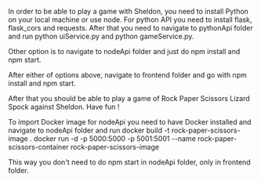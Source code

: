 In order to be able to play a game with Sheldon, you need to install Python on your local machine or use node.
For python API you need to install flask, flask_cors and requests.
After that you need to navigate to pythonApi folder and run python uiService.py and python gameService.py.

Other option is to navigate to nodeApi folder and just do npm install and npm start.

After either of options above, navigate to frontend folder and go with npm install and npm start.

After that you should be able to play a game of Rock Paper Scissors Lizard Spock against Sheldon. Have fun !

To import Docker image for nodeApi you need to have Docker installed and  navigate to nodeApi folder and run
docker build -t rock-paper-scissors-image .
docker run -d -p 5000:5000 -p 5001:5001 --name rock-paper-scissors-container rock-paper-scissors-image

This way you don't need to do npm start in nodeApi folder, only in frontend folder.
